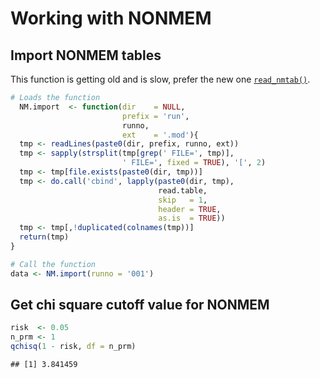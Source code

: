 
Working with NONMEM
===================

Import NONMEM tables
--------------------

This function is getting old and is slow, prefer the new one [`read_nmtab()`](https://github.com/guiastrennec/modelviz/blob/master/R/read_nmtab.R).

``` r
# Loads the function
  NM.import  <- function(dir    = NULL, 
                         prefix = 'run', 
                         runno, 
                         ext    = '.mod'){
  tmp <- readLines(paste0(dir, prefix, runno, ext))
  tmp <- sapply(strsplit(tmp[grep(' FILE=', tmp)],
                         ' FILE=', fixed = TRUE), '[', 2)
  tmp <- tmp[file.exists(paste0(dir, tmp))]
  tmp <- do.call('cbind', lapply(paste0(dir, tmp), 
                                 read.table,
                                 skip   = 1, 
                                 header = TRUE, 
                                 as.is  = TRUE))
  tmp <- tmp[,!duplicated(colnames(tmp))]
  return(tmp)
}

# Call the function
data <- NM.import(runno = '001')
```

Get chi square cutoff value for NONMEM
--------------------------------------

``` r
risk  <- 0.05
n_prm <- 1
qchisq(1 - risk, df = n_prm)
```

    ## [1] 3.841459
